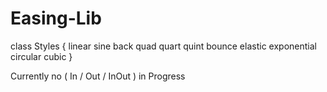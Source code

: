 # Easing-Lib

class Styles {
  linear
  sine
  back
  quad
  quart
  quint 
  bounce
  elastic
  exponential
  circular
  cubic
}

Currently no ( In / Out / InOut ) in Progress 

